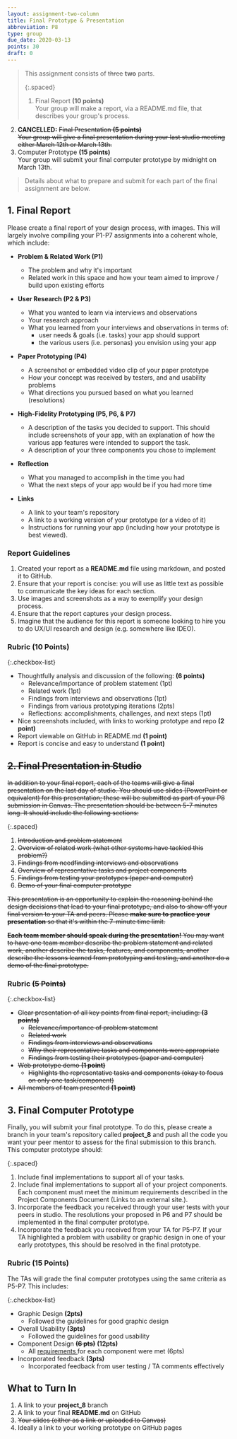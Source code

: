 ```yaml
---
layout: assignment-two-column
title: Final Prototype & Presentation
abbreviation: P8
type: group
due_date: 2020-03-13
points: 30
draft: 0
---
```



> This assignment consists of <strike>three</strike> **two** parts. 
>
>{:.spaced}
> 1. Final Report  **(10 points)**<br>Your group will make a report, via a README.md file, that describes your group's process. 
2. **CANCELLED:** <strike>Final Presentation <strong>(5 points)</strong><br>Your group will give a final presentation during your last studio meeting either March 12th or March 13th.</strike> 
3. Computer Prototype  **(15 points)**<br>Your group will submit your final computer prototype by midnight on March 13th. 
>
> Details about what to prepare and submit for each part of the final assignment are below.

## 1. Final Report
Please create a final report of your design process, with images. This will largely involve compiling your P1-P7 assignments into a coherent whole, which include:


* **Problem & Related Work (P1)**
   * The problem and why it's important
   * Related work in this space and how your team aimed to improve / build upon existing efforts
* **User Research (P2 & P3)**
   * What you wanted to learn via interviews and observations
   * Your research approach
   * What you learned from your interviews and observations in terms of:
      * user needs & goals (i.e. tasks) your app should support
      * the various users (i.e. personas) you envision using your app 
* **Paper Prototyping (P4)**
   * A screenshot or embedded video clip of your paper prototype
   * How your concept was received by testers, and and usability problems
   * What directions you pursued based on what you learned (resolutions)
* **High-Fidelity Prototyping (P5, P6, & P7)**
   * A description of the tasks you decided to support. This should include screenshots of your app, with an explanation of how the various app features were intended to support the task.
   * A description of your three components you chose to implement
* **Reflection**
   * What you managed to accomplish in the time you had
   * What the next steps of your app would be if you had more time

* **Links**
   * A link to your team's repository
   * A link to a working version of your prototype (or a video of it)
   * Instructions for running your app (including how your prototype is best viewed).

### Report Guidelines
1. Created your report as a **README.md** file using markdown, and posted it to GitHub.
2. Ensure that your report is concise: you will use as little text as possible to communicate the key ideas for each section. 
3. Use images and screenshots as a way to exemplify your design process.
4. Ensure that the report captures your design process. 
5. Imagine that the audience for this report is someone looking to hire you to do UX/UI research and design (e.g. somewhere like IDEO).

### Rubric (10 Points)

{:.checkbox-list}
* Thoughtfully analysis and discussion of the following: **(6 points)**
   * Relevance/importance of problem statement (1pt)
   * Related work (1pt)
   * Findings from interviews and observations (1pt)
   * Findings from various prototyping iterations (2pts)
   * Reflections: accomplishments, challenges, and next steps (1pt)
* Nice screenshots included, with links to working prototype and repo **(2 point)** 
* Report viewable on GitHub in README.md **(1 point)**
* Report is concise and easy to understand **(1 point)**


## <strike>2. Final Presentation in Studio</strike>
<strike>In addition to your final report, each of the teams will give a final presentation on the last day of studio. You should use slides (PowerPoint or equivalent) for this presentation; these will be submitted as part of your P8 submission in Canvas. The presentation should be between 5-7 minutes long. It should include the following sections:</strike>

{:.spaced}
1. <strike>Introduction and problem statement</strike>
2. <strike>Overview of related work (what other systems have tackled this problem?)</strike>
3. <strike>Findings from needfinding interviews and observations</strike>
4. <strike>Overview of representative tasks and project components</strike>
5. <strike>Findings from testing your prototypes (paper and computer)</strike>
6. <strike>Demo of your final computer prototype</strike>

<strike>This presentation is an opportunity to explain the reasoning behind the design decisions that lead to your final prototype, and also to show off your final version to your TA and peers. Please <strong>make sure to practice your presentation</strong> so that it's within the 7-minute time limit.</strike> 

<strike><strong>Each team member should speak during the presentation!</strong> You may want to have one team member describe the problem statement and related work, another describe the tasks, features, and components, another describe the lessons learned from prototyping and testing, and another do a demo of the final prototype.</strike>

### Rubric <strike>(5 Points)</strike>

{:.checkbox-list}
* <strike>Clear presentation of all key points from final report, including: <strong>(3 points)</strong></strike>
   * <strike>Relevance/importance of problem statement</strike>
   * <strike>Related work</strike>
   * <strike>Findings from interviews and observations</strike>
   * <strike>Why their representative tasks and components were appropriate</strike>
   * <strike>Findings from testing their prototypes (paper and computer)</strike>
* <strike>Web prototype demo <strong>(1 point)</strong></strike>
   * <strike>Highlights the representative tasks and components (okay to focus on only one task/component)</strike> 
* <strike>All members of team presented <strong>(1 point)</strong></strike>


## 3. Final Computer Prototype
Finally, you will submit your final prototype. To do this, please create a branch in your team's repository called **project_8** and push all the code you want your peer mentor to assess for the final submission to this branch. This computer prototype should:

{:.spaced}
1. Include final implementations to support all of your tasks.
2. Include final implementations to support all of your project components. Each component must meet the minimum requirements described in the Project Components Document (Links to an external site.).
3. Incorporate the feedback you received through your user tests with your peers in studio. The resolutions your proposed in P6 and P7 should be implemented in the final computer prototype.
4. Incorporate the feedback you received from your TA for P5-P7. If your TA highlighted a problem with usability or graphic design in one of your early prototypes, this should be resolved in the final prototype.

### Rubric (15 Points)
The TAs will grade the final computer prototypes using the same criteria as P5-P7. This includes:

{:.checkbox-list}
* Graphic Design **(2pts)**
   * Followed the guidelines for good graphic design
* Overall Usability **(3pts)**
   * Followed the guidelines for good usability
* Component Design **<strike>(6 pts)</strike>** **(12pts)**
   * All <a class="pj" href="../assignments/components">requirements <i class="fa fa-link"></i></a> for each component were met (6pts)
* Incorporated feedback **(3pts)**
   * Incorporated feedback from user testing / TA comments effectively 


## What to Turn In
1. A link to your **project_8** branch
2. A link to your final **README.md** on GitHub
3. <strike>Your slides (either as a link or uploaded to Canvas)</strike>
4. Ideally a link to your working prototype on GitHub pages
